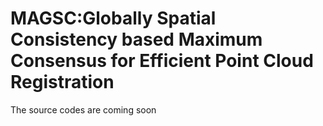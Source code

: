 # MAGSC:Globally Spatial Consistency based Maximum Consensus for Efficient Point Cloud Registration
The source codes are coming soon
